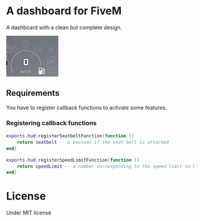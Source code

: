 # A dashboard for FiveM

A dashboard with a clean but complete design.

![HUD in game](hud.gif)

## Requirements

You have to register callback functions to activate some features.

### Registering callback functions

```lua
exports.hud:registerSeatbeltFunction(function ()
    return seatbelt -- a boolean if the seat belt is attached
end)
```

```lua
exports.hud:registerSpeedLimitFunction(function ()
    return speedLimit -- a number corresponding to the speed limit in km/h
end)
```

# License

Under MIT license
